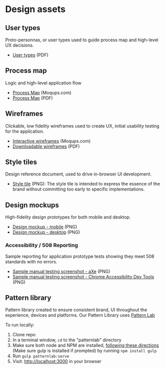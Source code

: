 # Design assets

## User types

Proto-personnas, or user types used to guide process map and high-level UX decisions.

- [User types](user-type/user-types.pdf) (PDF)

## Process map

Logic and high-level application flow

- [Process Map](https://app.moqups.com/greg@adhocteam.us/l73eNlBLo3/view) (Moqups.com)
- [Process Map](process-map/process-map.pdf) (PDF)

## Wireframes

Clickable, low fidelity wireframes used to create UX, initial usability testing for the application.

- [Interactive wireframes](https://app.moqups.com/greg@adhocteam.us/Q6n01o8AuC/view) (Moqups.com)
- [Downloadable wireframes](wireframes/wireframes.pdf) (PDF)

## Style tiles

Design reference document, used to drive in-browser UI development.

- [Style tile](style-tile/style-tile.png) (PNG): The style tile is intended to express the essence of the brand without committing too early to specific implementations.

## Design mockups

High-fidelity design prototypes for both mobile and desktop.

- [Design mockup - mobile](mockup/Iterations/Mobile-2.png) (PNG)
- [Design mockup - desktop](mockup/Iterations/Desktop-2.png) (PNG)

### Accessibility / 508 Reporting

Sample reporting for application prototype tests showing they meet 508 standards with no errors.

- [Sample manual testing screenshot - aXe](accessibility/axe-report.png) (PNG)
- [Sample manual testing screenshot - Chrome Accessibility Dev Tools](accessibility/chrome-accessibility-report.png) (PNG)

## Pattern library

Pattern library created to ensure consistent brand, UI throughout the experience, devices and platforms. Our Pattern Library uses [Pattern Lab](http://patternlab.io/)

To run locally:

1. Clone repo
2. In a terminal window, `cd` to the "patternlab" directory
3. Make sure both node and NPM are installed, [following these directions](http://patternlab.io/docs/installation.html) (Make sure gulp is installed if prompted) by running `npm install gulp`
4. Run `gulp patternlab:serve`
5. Visit: [http://localhost:3000](http://localhost:3000) in your browser
